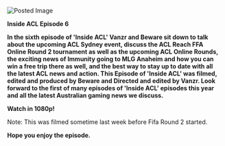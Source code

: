 ![Posted Image](http://img541.imageshack.us/img541/2683/insideacl.png)

 



**Inside ACL Episode 6**





**In the sixth episode of 'Inside ACL' Vanzr and Beware sit down to talk about the upcoming ACL Sydney event, discuss the ACL Reach FFA Online Round 2 tournament as well as the upcoming ACL Online Rounds, the exciting news of Immunity going to MLG Anaheim and how you can win a free trip there as well, and the best way to stay up to date with all the latest ACL news and action. This Episode of 'Inside ACL' was filmed, edited and produced by Beware and Directed and edited by Vanzr. Look forward to the first of many episodes of 'Inside ACL' episodes this year and all the latest Australian gaming news we discuss.**








**Watch in 1080p!**




Note: This was filmed sometime last week before Fifa Round 2 started.






**Hope you enjoy the episode.**